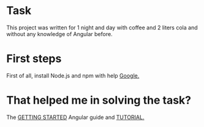 # Task

This project was written for 1 night and day with coffee and 2 liters cola and without any knowledge of Angular before.

# First steps

First of all, install Node.js and npm with help [Google.](http://google.com)

# That helped me in solving the task?

The [GETTING STARTED](https://angular.io/guide/quickstart) Angular guide and [TUTORIAL.](https://angular.io/tutorial)
